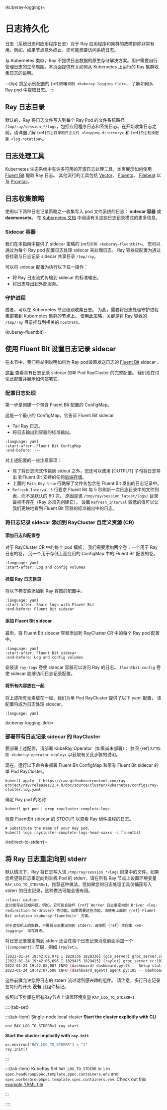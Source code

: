 (kuberay-logging)=

# 日志持久化

日志（系统日志和应用程序日志）对于 Ray 应用程序和集群的故障排除非常有用。例如，如果节点意外终止，您可能想要访问系统日志。

与 Kubernetes 类似，Ray 不提供日志数据的原生存储解决方案。用户需要自行管理日志的生命周期。本页面提供有关如何从 Kubernetes 上运行的 Ray 集群收集日志的说明。

:::{tip}
跳至示例配置的 {ref}`部署说明 <kuberay-logging-tldr>`，
了解如何从 Ray pod 中提取日志。
:::

## Ray 日志目录
默认的，Ray 将日志文件写入到每个 Ray Pod 的文件系统路径 `/tmp/ray/session_*/logs`，包括应用程序日志和系统日志。在开始收集日志之前，请详细了解 {ref}`日志目录和日志文件 <logging-directory>` 和 {ref}`日志轮换配置 <log-rotation>`。

## 日志处理工具
Kubernetes 生态系统中有许多可用的开源日志处理工具。本页展示如何使用 [Fluent Bit][FluentBit] 提取 Ray 日志。
其他流行的工具包括 [Vector][Vector]、 [Fluentd][Fluentd]、 [Filebeat][Filebeat] 以及 [Promtail][Promtail]。

## 日志收集策略
使用以下两种日志记录策略之一收集写入 pod 文件系统的日志：
**sidecar 容器** 或 **daemonsets**。
在 [Kubernetes 文档][KubDoc] 中阅读有关这些日志记录模式的更多信息。

### Sidecar 容器
我们在本指南中提供了 sidecar 策略的 {ref}`示例 <kuberay-fluentbit>`。
您可以通过为每个 Ray pod 配置日志处理 sidecar 来处理日志。
 Ray 容器应配置为通过卷挂载与日志记录 sidecar 共享目录 `/tmp/ray`。

可以将 sidecar 配置为执行以下任一操作：
* 将 Ray 日志流式传输到 sidecar 的标准输出。
* 将日志导出到外部服务。

### 守护进程
或者，可以在 Kubernetes 节点级别收集日志。
为此，需要将日志处理守护进程集部署到 Kubernetes 集群的节点上。
使用此策略，关键是将 Ray 容器的 `/tmp/ray` 目录挂载到相关的 `hostPath`。

(kuberay-fluentbit)=
## 使用 Fluent Bit 设置日志记录 sidecar
在本节中，我们将举例说明如何为 Ray pod设置发送日志的 [Fluent Bit][FluentBit] sidecar 。

[这里][ConfigLink] 查看具有日志记录 sidecar 的单 Pod RayCluster 的完整配置。
我们现在讨论此配置并展示如何部署它。

### 配置日志处理
第一步是创建一个包含 Fluent Bit 配置的 ConfigMap。

这是一个最小的 ConfigMap，它告诉 Fluent Bit sidecar
* Tail Ray 日志。
* 将日志输出到容器的标准输出。
```{literalinclude} ../configs/ray-cluster.log.yaml
:language: yaml
:start-after: Fluent Bit ConfigMap
:end-before: ---
```
对上述配置的一些注意事项：
- 除了将日志流式传输到 stdout 之外，您还可以使用 [OUTPUT] 子句将日志导出
  到Fluent Bit 支持的任何[后端存储][FluentBitStorage]。
- 上面的 `Path_Key true` 行确保了文件名包含在 Fluent Bit 发出的日志记录中。
- `Refresh_Interval 5` 行要求 Fluent Bit 每 5 秒刷新一次日志目录中的文件列表，而不是默认的 60 次。
  原因是该 `/tmp/ray/session_latest/logs/` 目录最初不存在（Ray 必须先创建它）。
  设置 `Refresh_Interval` 较低的值可以让我们更快地看到 Fluent Bit 容器的标准输出中的日志。


### 将日志记录 sidecar 添加到 RayCluster 自定义资源 (CR) 

#### 添加日志和配置卷
对于 RayCluster CR 中的每个 pod 模板，
我们需要添加两个卷：一个用于 Ray 日志的卷，
另一个用于存储上面应用的 ConfigMap 中的 Fluent Bit 配置的卷。
```{literalinclude} ../configs/ray-cluster.log.yaml
:language: yaml
:start-after: Log and config volumes
```

#### 挂载 Ray 日志目录
将以下卷安装添加到 Ray 容器的配置中。
```{literalinclude} ../configs/ray-cluster.log.yaml
:language: yaml
:start-after: Share logs with Fluent Bit
:end-before: Fluent Bit sidecar
```

#### 添加 Fluent Bit sidecar 
最后，将 Fluent Bit sidecar 容器添加到 RayCluster CR 中的每个 Ray pod 配置中。
```{literalinclude} ../configs/ray-cluster.log.yaml
:language: yaml
:start-after: Fluent Bit sidecar
:end-before: Log and config volumes
```
安装该 `ray-logs` 卷使 sidecar 容器可以访问 Ray 的日志。
<nobr>`fluentbit-config`</nobr> 卷使 sidecar 能够访问日志记录配置。

#### 将所有内容放在一起
将上述所有元素放在一起，我们为单 Pod RayCluster 提供了以下 yaml 配置，
该配置将成为日志处理 sidecar。
```{literalinclude} ../configs/ray-cluster.log.yaml
:language: yaml
```

(kuberay-logging-tldr)=
### 部署带有日志记录 sidecar 的 RayCluster 


要部署上述配置，请部署 KubeRay Operator（如果尚未部署）：
参阅 {ref}`入门指南 <kuberay-operator-deploy>`
以获取有关此步骤的说明。

现在，运行以下命令来部署 Fluent Bit ConfigMap 和带有 Fluent Bit sidecar 的单 Pod RayCluster。
```shell
kubectl apply -f https://raw.githubusercontent.com/ray-project/ray/releases/2.4.0/doc/source/cluster/kubernetes/configs/ray-cluster.log.yaml
```

确定 Ray pod 的名称
```shell
kubectl get pod | grep raycluster-complete-logs
```

检查 FluentBit sidecar 的 STDOUT 以查看 Ray 组件进程的日志。
```shell
# Substitute the name of your Ray pod.
kubectl logs raycluster-complete-logs-head-xxxxx -c fluentbit
```

[Vector]: https://vector.dev/
[FluentBit]: https://docs.fluentbit.io/manual
[FluentBitStorage]: https://docs.fluentbit.io/manual
[Filebeat]: https://www.elastic.co/guide/en/beats/filebeat/7.17/index.html
[Fluentd]: https://docs.fluentd.org/
[Promtail]: https://grafana.com/docs/loki/latest/clients/promtail/
[KubDoc]: https://kubernetes.io/docs/concepts/cluster-administration/logging/
[ConfigLink]: https://raw.githubusercontent.com/ray-project/ray/releases/2.4.0/doc/source/cluster/kubernetes/configs/ray-cluster.log.yaml


(redirect-to-stderr)=
## 将 Ray 日志重定向到 stderr

默认情况下，Ray 将日志写入该 ``/tmp/ray/session_*/logs`` 目录中的文件。如果您希望将日志重定向到主机 Pod 的 stderr，请在所有 Ray 节点上设置环境变量 ``RAY_LOG_TO_STDERR=1``。推荐这种做法，但如果您的日志处理工具仅捕获写入 stderr 的日志记录，这种做法可能会很有用。

```{admonition} Alert
:class: caution
此功能存在已知问题。例如，它可能会破坏 {ref}`Worker 日志重定向到 Driver <log-redirection-to-driver>`等功能。如果需要这些功能，请使用上面的 {ref}`Fluent Bit solution <kuberay-fluentbit>` 方案。

对于虚拟机上的集群，不要将日志重定向到 stderr。请按照 {ref}`本指南 <vm-logging>` 保存日志。
```

将日志记录重定向到 stderr 还会在每个日志记录消息前面添加一个 ``({component})`` 前缀，例如 ``(raylet)``。

```bash
[2022-01-24 19:42:02,978 I 1829336 1829336] (gcs_server) grpc_server.cc:103: GcsServer server started, listening on port 50009.
[2022-01-24 19:42:06,696 I 1829415 1829415] (raylet) grpc_server.cc:103: ObjectManager server started, listening on port 40545.
2022-01-24 19:42:05,087 INFO (dashboard) dashboard.py:95 -- Setup static dir for dashboard: /mnt/data/workspace/ray/python/ray/dashboard/client/build
2022-01-24 19:42:07,500 INFO (dashboard_agent) agent.py:105 -- Dashboard agent grpc address: 0.0.0.0:49228
```

这些前缀允许您将日志的 stderr 流过滤到感兴趣的组件。 请注意，多行日志记录在每行的开头 **没有** 此组件标记。

按照以下步骤在所有Ray节点上设置环境变量 ``RAY_LOG_TO_STDERR=1``

  ::::{tab-set}

  :::{tab-item} Single-node local cluster
  **Start the cluster explicitly with CLI** <br/>
  ```bash
  env RAY_LOG_TO_STDERR=1 ray start
  ```

  **Start the cluster implicitly with `ray.init`** <br/>
  ```python
  os.environ["RAY_LOG_TO_STDERR"] = "1"
  ray.init()
  ```
  :::

  :::{tab-item} KubeRay
  Set `RAY_LOG_TO_STDERR` to `1` in `spec.headGroupSpec.template.spec.containers.env` and `spec.workerGroupSpec.template.spec.containers.env`. Check out this [example YAML file](https://gist.github.com/scottsun94/da4afda045d6e1cc32f9ccd6c33281c2)

  :::


  ::::




